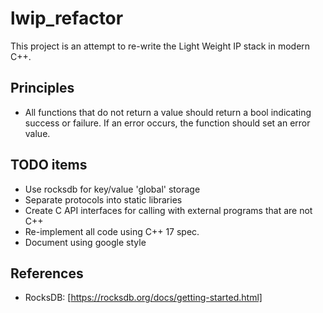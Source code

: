 # lwip_refactor

This project is an attempt to re-write the Light Weight IP stack in modern C++.

## Principles

* All functions that do not return a value should return a bool indicating success or failure. If an error occurs, the function should set an error value.

## TODO items

* Use rocksdb for key/value 'global' storage
* Separate protocols into static libraries
* Create C API interfaces for calling with external programs that are not C++
* Re-implement all code using C++ 17 spec.
* Document using google style

## References

* RocksDB: [https://rocksdb.org/docs/getting-started.html]
